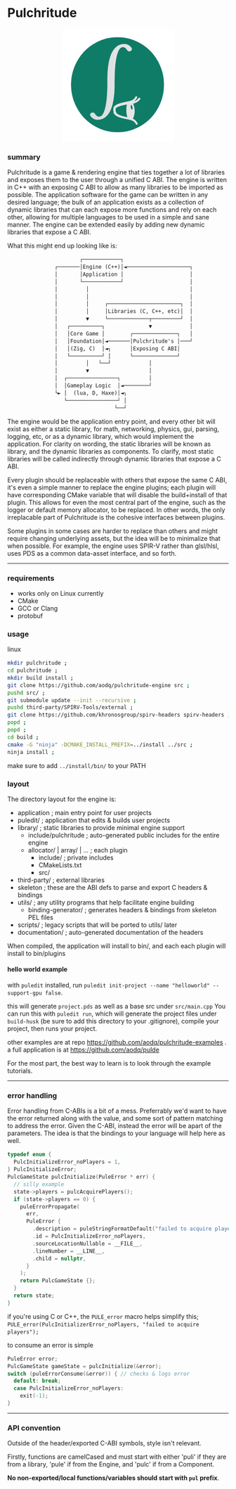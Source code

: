 # Pulchritude

<p align="center"> <img src="documentation/pulchritude-logo.gif"> </p>

### summary
Pulchritude is a game & rendering engine that ties together a lot of libraries
and exposes them to the user through a unified C ABI. The engine is written in
C++ with an exposing C ABI to allow as many libraries to be imported as
possible. The application software for the game can be written in any desired
language; the bulk of an application exists as a collection of dynamic
libraries that can each expose more functions and rely on each other, allowing
for multiple languages to be used in a simple and sane manner. The engine can
be extended easily by adding new dynamic libraries that expose a C ABI.

What this might end up looking like is:

```txt
                       ┌────────────┐
               ┌───────│Engine (C++)│◄────────────────────┐
               │       │Application │                     │
               │       └────────────┘                     │
               │         │                                │
               │         │                                │
               │         │     ┌───────────────────────┐  │
               │         │     │Libraries (C, C++, etc)│  │
               │         ▼     └─────────────┬─────────┘  │
               │   ┌──────────┐              ▼            │
               │   │Core Game │        ┌──────────────┐   │
               │   │Foundation│◄───────│Pulchritude's │───┘
               │   │(Zig, C)  │◄┐      │Exposing C ABI│
               │   └──────────┘ │      └──────────────┘
               │         │   └──┘            │
               │         ▼                   │
               │  ┌────────────────┐         │
               │  │Gameplay Logic  │◄────────┘
               └► │  (lua, D, Haxe)│◄┐
                  └────────────────┘ │
                                  └──┘
```

The engine would be the application entry point, and every other bit will exist
as either a static library, for math, networking, physics, gui, parsing,
logging, etc, or as a dynamic library, which would implement the application.
For clarity on wording, the static libraries will be known as library, and the
dynamic libraries as components. To clarify, most static libraries will be
called indirectly through dynamic libraries that expose a C ABI.

Every plugin should be replaceable with others that expose the same C ABI, it's
even a simple manner to replace the engine plugins; each plugin will have
corresponding CMake variable that will disable the build+install of that
plugin. This allows for even the most central part of the engine, such as the
logger or default memory allocator, to be replaced. In other words, the only
irreplacable part of Pulchritude is the cohesive interfaces between plugins.

Some plugins in some cases are harder to replace than others and might require
  changing underlying assets, but the idea will be to minimalize that when
  possible. For example, the engine uses SPIR-V rather than glsl/hlsl, uses
  PDS as a common data-asset interface, and so forth.

---

### requirements

  - works only on Linux currently
  - CMake
  - GCC or Clang
  - protobuf

### usage

linux
```sh
mkdir pulchritude ;
cd pulchritude ;
mkdir build install ;
git clone https://github.com/aodq/pulchritude-engine src ;
pushd src/ ;
git submodule update --init --recursive ;
pushd third-party/SPIRV-Tools/external ;
git clone https://github.com/khronosgroup/spirv-headers spirv-headers ;
popd ;
popd ;
cd build ;
cmake -G "ninja" -DCMAKE_INSTALL_PREFIX=../install ../src ;
ninja install ;
```

make sure to add `../install/bin/` to your PATH

### layout

The directory layout for the engine is:

  - application ; main entry point for user projects
  - puledit/ ; application that edits & builds user projects
  - library/ ; static libraries to provide minimal engine support
    - include/pulchritude ; auto-generated public includes for the entire engine
    - allocator/ | array/ | ... ; each plugin
      - include/ ; private includes
      - CMakeLists.txt
      - src/
  - third-party/ ; external libraries
  - skeleton ; these are the ABI defs to parse and export C headers & bindings
  - utils/ ; any utility programs that help facilitate engine building
    - binding-generator/ ; generates headers & bindings from skeleton PEL files
  - scripts/ ; legacy scripts that will be ported to utils/ later
  - documentation/ ; auto-generated documentation of the headers

When compiled, the application will install to bin/, and each each plugin will
install to bin/plugins

#### hello world example

with `puledit` installed, run
`puledit init-project --name "helloworld" --support-gpu false`.

this will generate `project.pds` as well as a base src under `src/main.cpp`
You can run this with `puledit run`, which will generate the project files
under `build-husk` (be sure to add this directory to your .gitignore), compile
your project, then runs your project.

other examples are at repo https://github.com/aodq/pulchritude-examples .
a full application is at https://github.com/aodq/pulde

For the most part, the best way to learn is to look through the example
tutorials.

---

### error handling

Error handling from C-ABIs is a bit of a mess. Preferrably we'd want to have
the error returned along with the value, and some sort of pattern matching to
address the error. Given the C-ABI, instead the error will be apart of the
parameters. The idea is that the bindings to your language will help here as
well.

```c
typedef enum {
  PulcInitializeError_noPlayers = 1,
} PulcInitializeError;
PulcGameState pulcInitialize(PuleError * err) {
  // silly example
  state->players = pulcAcquirePlayers();
  if (state->players == 0) {
    puleErrorPropagate(
      err,
      PuleError {
        .description = puleStringFormatDefault("failed to acquire players"),
        .id = PulcInitializeError_noPlayers,
        .sourceLocationNullable = __FILE__,
        .lineNumber = __LINE__,
        .child = nullptr,
      }
    );
    return PulcGameState {};
  }
  return state;
}
```

if you're using C or C++, the `PULE_error` macro helps simplify this;
`PULE_error(PulcInitializerError_noPlayers, "failed to acquire players");`

to consume an error is simple
```c
PuleError error;
PulcGameState gameState = pulcInitialize(&error);
switch (puleErrorConsume(&error)) { // checks & logs error
  default: break;
  case PulcInitializeError_noPlayers:
    exit(-1);
}
```

---

### API convention

Outside of the header/exported C-ABI symbols, style isn't relevant.

Firstly, functions are camelCased and must start with either 'puli' if they
are from a library, 'pule' if from the Engine, and 'pulc' if from a Component.

**No non-exported/local functions/variables should start with `pul` prefix**.
